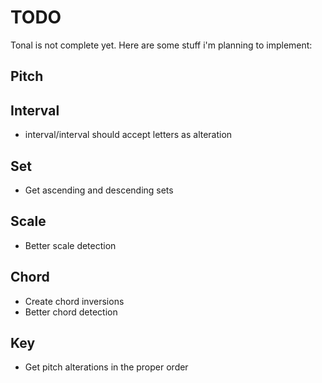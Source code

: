 # TODO

Tonal is not complete yet. Here are some stuff i'm planning to implement:

## Pitch


## Interval

- interval/interval should accept letters as alteration

## Set

- Get ascending and descending sets

## Scale

- Better scale detection

## Chord

- Create chord inversions
- Better chord detection

## Key

- Get pitch alterations in the proper order
